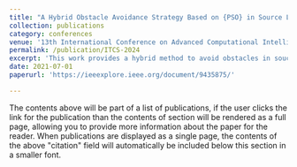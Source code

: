 ```yaml
---
title: "A Hybrid Obstacle Avoidance Strategy Based on {PSO} in Source Location"
collection: publications
category: conferences
venue: '13th International Conference on Advanced Computational Intelligence'
permalink: /publication/ITCS-2024
excerpt: 'This work provides a hybrid method to avoid obstacles in souce location problem.'
date: 2021-07-01
paperurl: 'https://ieeexplore.ieee.org/document/9435875/'

---
```


The contents above will be part of a list of publications, if the user clicks the link for the publication than the contents of section will be rendered as a full page, allowing you to provide more information about the paper for the reader. When publications are displayed as a single page, the contents of the above "citation" field will automatically be included below this section in a smaller font.